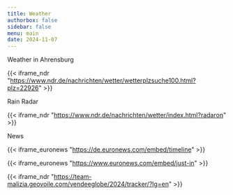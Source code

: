 ```yaml
---
title: Weather
authorbox: false
sidebar: false
menu: main
date: 2024-11-07
---
```


Weather in Ahrensburg

{{< iframe_ndr "https://www.ndr.de/nachrichten/wetter/wetterplzsuche100.html?plz=22926" >}}

Rain Radar

{{< iframe_ndr "https://www.ndr.de/nachrichten/wetter/index.html?radaron" >}}

News

{{< iframe_euronews "https://de.euronews.com/embed/timeline" >}}


{{< iframe_euronews "https://www.euronews.com/embed/just-in" >}}


{{< iframe_ndr "https://team-malizia.geovoile.com/vendeeglobe/2024/tracker/?lg=en" >}}
